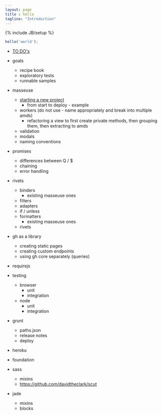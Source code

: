 ```yaml
---
layout: page
title : hello
tagline: "Introduction"
---
```

{% include JB/setup %}

```javascript
hello('world');
```

* [TO DO's](2014/06/27/to-dos/) 

* goals
    * recipe book
    * exploratory tests
    * runnable samples

* masseuse
    * [starting a new project](2014/06/27/setting-up-masseuse/)
        * from start to deploy - example
    * workers (do not use - name appropriately and break into multiple amds)
        * refactoring a view to first create private methods, then grouping them, then extracting to amds
    * validation
    * modals
    * naming conventions
* promises
    * differences between Q / $
    * chaining
    * error handling
* rivets
    * binders 
        * existing masseuse ones
    * filters
    * adapters
    * if / unless
    * formatters
        * existing masseuse ones
    * rivets
* gh as a library
    * creating static pages
    * creating custom endpoints
    * using gh core separately (queries)


* requirejs

* testing
    * browser
        * unit
        * integration
    * node     
        * unit
        * integration
* grunt
    * paths.json
    * release notes
    * deploy
* heroku
* foundation
* sass
    * mixins
    * https://github.com/davidtheclark/scut
* jade
    * mixins
    * blocks